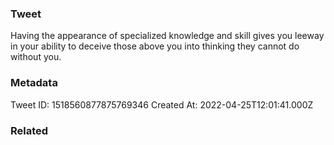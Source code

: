 ### Tweet
Having the appearance of specialized knowledge and skill gives you leeway in your ability to deceive those above you into thinking they cannot do without you.

### Metadata
Tweet ID: 1518560877875769346
Created At: 2022-04-25T12:01:41.000Z

### Related

